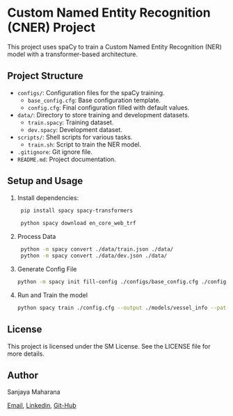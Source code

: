 # Custom Named Entity Recognition (CNER) Project

This project uses spaCy to train a Custom Named Entity Recognition (NER) model with a transformer-based architecture.

## Project Structure

- `configs/`: Configuration files for the spaCy training.
  - `base_config.cfg`: Base configuration template.
  - `config.cfg`: Final configuration filled with default values.
- `data/`: Directory to store training and development datasets.
  - `train.spacy`: Training dataset.
  - `dev.spacy`: Development dataset.
- `scripts/`: Shell scripts for various tasks.
  - `train.sh`: Script to train the NER model.
- `.gitignore`: Git ignore file.
- `README.md`: Project documentation.

## Setup and Usage

1. Install dependencies:
   ```sh
    pip install spacy spacy-transformers
    
    python spacy download en_core_web_trf

2. Process Data
   ```sh
    python -m spacy convert ./data/train.json ./data/
    python -m spacy convert ./data/dev.json ./data/

3. Generate Config File
   ```sh
   python -m spacy init fill-config ./configs/base_config.cfg ./configs/config.cfg

4. Run and Train the model
   ```sh
   python spacy train ./config.cfg --output ./models/vessel_info --paths.train ./data/vessel_info/train.spacy --paths.dev ./data/vessel_info/dev.spacy

## License

This project is licensed under the SM License. See the LICENSE file for more details.

## Author

Sanjaya Maharana

[Email](SanjayaMaharana145@gmail.com), 
[Linkedin](https://www.linkedin.com/in/sanjaya-maharana-363189137/), 
[Git-Hub](https://github.com/Sanjaya-Maharana/)
